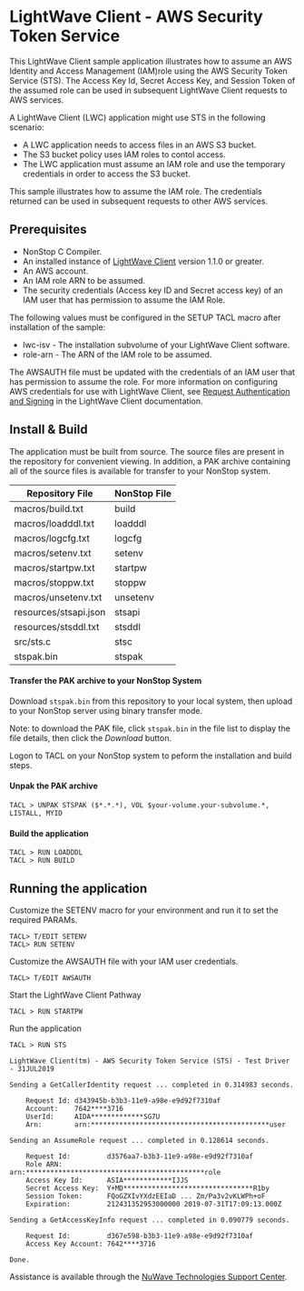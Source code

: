 # LightWave Client - AWS Security Token Service
This LightWave Client sample application illustrates how to assume an AWS Identity and Access Management (IAM)role using the AWS Security Token Service (STS). The Access Key Id, Secret Access Key, and Session Token of the assumed role can be used in subsequent LightWave Client requests to AWS services.
 
A LightWave Client (LWC) application might use STS in the following scenario:
   
 + A LWC application needs to access files in an AWS S3 bucket.
 + The S3 bucket policy uses IAM roles to contol access.
 + The LWC application must assume an IAM role and use the temporary credentials in order to access the S3 bucket.
  
This sample illustrates how to assume the IAM role. The credentials returned can be used in subsequent requests to other AWS services.

## Prerequisites

+ NonStop C Compiler.
+ An installed instance of [LightWave Client](https://docs.nuwavetech.com/display/LWCLIENT) version 1.1.0 or greater.
+ An AWS account.
+ An IAM role ARN to be assumed.
+ The security credentials (Access key ID and Secret access key) of an IAM user that has permission to assume the IAM Role.

The following values must be configured in the SETUP TACL macro after installation of the sample:

+ lwc-isv - The installation subvolume of your LightWave Client software.
+ role-arn - The ARN of the IAM role to be assumed.

The AWSAUTH file must be updated with the credentials of an IAM user that has permission to assume the role. For more information
on configuring AWS credentials for use with LightWave Client, see [Request Authentication and Signing](https://docs.nuwavetech.com/display/LWCLIENT/Request+Authentication+and+Signing) in the LightWave Client documentation.
  
## Install & Build

The application must be built from source. The source files are present in the repository for convenient viewing. 
In addition, a PAK archive containing all of the source files is available for transfer to your NonStop system.

| Repository File | NonStop File |
| -- | -- |
| macros/build.txt | build |
| macros/loadddl.txt | loadddl |
| macros/logcfg.txt | logcfg |
| macros/setenv.txt | setenv |
| macros/startpw.txt | startpw |
| macros/stoppw.txt | stoppw | 
| macros/unsetenv.txt | unsetenv |
| resources/stsapi.json | stsapi |
| resources/stsddl.txt | stsddl |
| src/sts.c | stsc |
| stspak.bin | stspak |  

#### Transfer the PAK archive to your NonStop System

Download `stspak.bin` from this repository to your local system, then upload to your NonStop server using binary transfer mode.

Note: to download the PAK file, click `stspak.bin` in the file list to display the file details, then click the *Download* button.

Logon to TACL on your NonStop system to peform the installation and build steps.

#### Unpak the PAK archive
```
TACL > UNPAK STSPAK ($*.*.*), VOL $your-volume.your-subvolume.*, LISTALL, MYID
```

#### Build the application 
```
TACL > RUN LOADDDL
TACL > RUN BUILD
```
## Running the application
Customize the SETENV macro for your environment and run it to set the required PARAMs.
```
TACL> T/EDIT SETENV
TACL> RUN SETENV
```
Customize the AWSAUTH file with your IAM user credentials.
```
TACL> T/EDIT AWSAUTH
```
Start the LightWave Client Pathway
```
TACL > RUN STARTPW
```
Run the application
```
TACL > RUN STS

LightWave Client(tm) - AWS Security Token Service (STS) - Test Driver - 31JUL2019

Sending a GetCallerIdentity request ... completed in 0.314983 seconds.

    Request Id: d343945b-b3b3-11e9-a98e-e9d92f7310af
    Account:    7642****3716
    UserId:     AIDA*************SG7U
    Arn:        arn:********************************************user

Sending an AssumeRole request ... completed in 0.128614 seconds.

    Request Id:         d3576aa7-b3b3-11e9-a98e-e9d92f7310af
    Role ARN:           arn:********************************************role
    Access Key Id:      ASIA************IJJS
    Secret Access Key:  Y+MD********************************R1by
    Session Token:      FQoGZXIvYXdzEEIaD ... Zm/Pa3v2vKLWPh+oF
    Expiration:         212431352953000000 2019-07-31T17:09:13.000Z

Sending a GetAccessKeyInfo request ... completed in 0.090779 seconds.

    Request Id:         d367e598-b3b3-11e9-a98e-e9d92f7310af
    Access Key Account: 7642****3716

Done.
```
Assistance is available through the [NuWave Technologies Support Center](http://support.nuwavetech.com).

